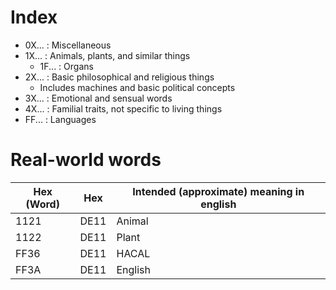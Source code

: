 # Index

* 0X... : Miscellaneous
* 1X... : Animals, plants, and similar things
  * 1F... : Organs
* 2X... : Basic philosophical and religious things
  * Includes machines and basic political concepts
* 3X... : Emotional and sensual words
* 4X... : Familial traits, not specific to living things
* FF... : Languages

# Real-world words

Hex (Word) | Hex                                     | Intended (approximate) meaning in english
---------- | --------------------------------------- | --------------------------------------------------------------------
1121       | DE11                                    | Animal
1122       | DE11                                    | Plant
FF36       | DE11                                    | HACAL
FF3A       | DE11                                    | English
